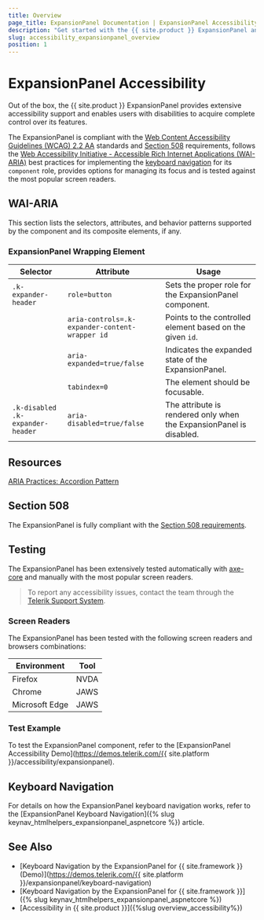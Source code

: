 ```yaml
---
title: Overview
page_title: ExpansionPanel Documentation | ExpansionPanel Accessibility
description: "Get started with the {{ site.product }} ExpansionPanel and learn about its accessibility support for WAI-ARIA, Section 508, and WCAG 2.2."
slug: accessibility_expansionpanel_overview
position: 1
---
```


# ExpansionPanel Accessibility





Out of the box, the {{ site.product }} ExpansionPanel provides extensive accessibility support and enables users with disabilities to acquire complete control over its features.


The ExpansionPanel is compliant with the [Web Content Accessibility Guidelines (WCAG) 2.2 AA](https://www.w3.org/TR/WCAG22/) standards and [Section 508](https://www.section508.gov/) requirements, follows the [Web Accessibility Initiative - Accessible Rich Internet Applications (WAI-ARIA)](https://www.w3.org/WAI/ARIA/apg/) best practices for implementing the [keyboard navigation](#keyboard-navigation) for its `component` role, provides options for managing its focus and is tested against the most popular screen readers.

## WAI-ARIA


This section lists the selectors, attributes, and behavior patterns supported by the component and its composite elements, if any.

### ExpansionPanel Wrapping Element

| Selector | Attribute | Usage |
| -------- | --------- | ----- |
| `.k-expander-header` | `role=button` | Sets the proper role for the ExpansionPanel component. |
|  | `aria-controls=.k-expander-content-wrapper id` | Points to the controlled element based on the given `id`. |
|  | `aria-expanded=true/false` | Indicates the expanded state of the ExpansionPanel. |
|  | `tabindex=0` | The element should be focusable. |
| `.k-disabled .k-expander-header` | `aria-disabled=true/false` | The attribute is rendered only when the ExpansionPanel is disabled. |

## Resources

[ARIA Practices: Accordion Pattern](https://www.w3.org/WAI/ARIA/apg/patterns/accordion/)

## Section 508


The ExpansionPanel is fully compliant with the [Section 508 requirements](http://www.section508.gov/).

## Testing


The ExpansionPanel has been extensively tested automatically with [axe-core](https://github.com/dequelabs/axe-core) and manually with the most popular screen readers.

> To report any accessibility issues, contact the team through the [Telerik Support System](https://www.telerik.com/account/support-center).

### Screen Readers


The ExpansionPanel has been tested with the following screen readers and browsers combinations:

| Environment | Tool |
| ----------- | ---- |
| Firefox | NVDA |
| Chrome | JAWS |
| Microsoft Edge | JAWS |



### Test Example

To test the ExpansionPanel component, refer to the [ExpansionPanel Accessibility Demo](https://demos.telerik.com/{{ site.platform }}/accessibility/expansionpanel).

## Keyboard Navigation

For details on how the ExpansionPanel keyboard navigation works, refer to the [ExpansionPanel Keyboard Navigation]({% slug keynav_htmlhelpers_expansionpanel_aspnetcore %}) article.

## See Also

* [Keyboard Navigation by the ExpansionPanel for {{ site.framework }} (Demo)](https://demos.telerik.com/{{ site.platform }}/expansionpanel/keyboard-navigation)
* [Keyboard Navigation by the ExpansionPanel for {{ site.framework }}]({% slug keynav_htmlhelpers_expansionpanel_aspnetcore %})
* [Accessibility in {{ site.product }}]({%slug overview_accessibility%})